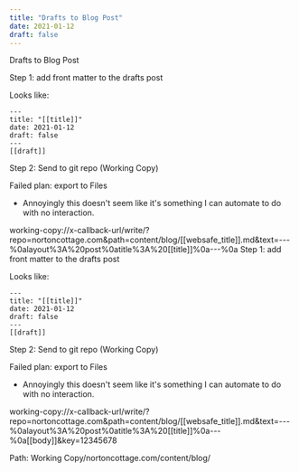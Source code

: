 ```yaml
---
title: "Drafts to Blog Post"
date: 2021-01-12
draft: false
---
```

Drafts to Blog Post

Step 1: add front matter to the drafts post

Looks like:

```
---
title: "[[title]]"
date: 2021-01-12
draft: false
---
[[draft]]
```

Step 2: Send to git repo (Working Copy)

Failed plan: export to Files
 - Annoyingly this doesn't seem like it's something I can automate to do with no interaction.

 working-copy://x-callback-url/write/?repo=nortoncottage.com&path=content/blog/[[websafe_title]].md&text=---%0alayout%3A%20post%0atitle%3A%20[[title]]%0a---%0a
Step 1: add front matter to the drafts post

Looks like:

```
---
title: "[[title]]"
date: 2021-01-12
draft: false
---
[[draft]]
```

Step 2: Send to git repo (Working Copy)

Failed plan: export to Files
 - Annoyingly this doesn't seem like it's something I can automate to do with no interaction.

 working-copy://x-callback-url/write/?repo=nortoncottage.com&path=content/blog/[[websafe_title]].md&text=---%0alayout%3A%20post%0atitle%3A%20[[title]]%0a---%0a[[body]]&key=12345678

Path: Working Copy/nortoncottage.com/content/blog/<title>.md

Step 3: In Working Copy, commit change and push

Step 4: On GH or ?? Build the blog, and publish


OMG It's nothing like the steps I thought.

&key=12345678

Path: Working Copy/nortoncottage.com/content/blog/<title>.md

Step 3: In Working Copy, commit change and push

Step 4: On GH or ?? Build the blog, and publish


OMG It's nothing like the steps I thought.


